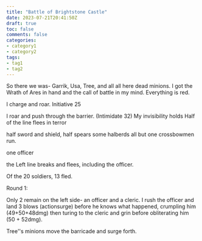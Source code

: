 ```yaml
---
title: "Battle of Brightstone Castle"
date: 2023-07-21T20:41:50Z
draft: true
toc: false
comments: false
categories:
- category1
- category2
tags:
- tag1
- tag2
---
```



<!--more-->


So there we was- Garrik, Usa, Tree, and all all here dead minions. I got the Wrath of Ares in hand and the call of battle in my mind. Everything is red.

I charge and roar.
Initiative 25



I roar and push through the barrier. (Intimidate 32)
My invisibility holds
Half of the line flees in terror

half sword and shield, half spears
some halberds
all but one crossbowmen run.


one officer

the Left line breaks and flees, including the officer.

Of the 20 soldiers, 13 fled.

Round 1:

Only 2 remain on the left side- an officer and a cleric. I rush the officer and land 3 blows (actionsurge) before he knows what happened, crumpling him (49+50+48dmg)
then turing to the cleric and grin before obliterating him (50 + 52dmg).

Tree''s minions move the barricade and surge forth.


